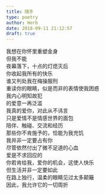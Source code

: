 ```yaml
---  
title: 随手  
type: poetry  
author: Herb  
date: 2018-09-11 21:12:57  
draft: true
---  
```

我想在你怀里重塑金身  
但我不能  
夜幕落下，十点的灯熄灭后  
你收起我所有的快乐    
谁又判处我在梅操服刑    
重读你的眼睛，似是而非的表情使我困惑  
我内心明知故犯  
的爱意一再泛滥  
我真的爱你，对此从不讳言    
只是爱情不是情感世界的面包  
陪伴、触碰、交流和经历  
那些你不肯施予的，恰能为我充饥    
我并非一定要占有你  
尽管依然付出了微不足道的心血  
爱是不求回应的  
你若肯给我，爱你的机会，这使人快乐    
但生活并非一定要如此  
在路上独行，温柔的眼睛见过太多颠簸  
因此，我允许它的一切周折  
